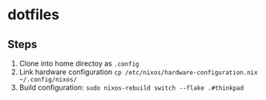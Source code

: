 # dotfiles

## Steps
1. Clone into home directoy as `.config`
2. Link hardware configuration `cp /etc/nixos/hardware-configuration.nix ~/.config/nixos/`
3. Build configuration: `sudo nixos-rebuild switch --flake .#thinkpad`
